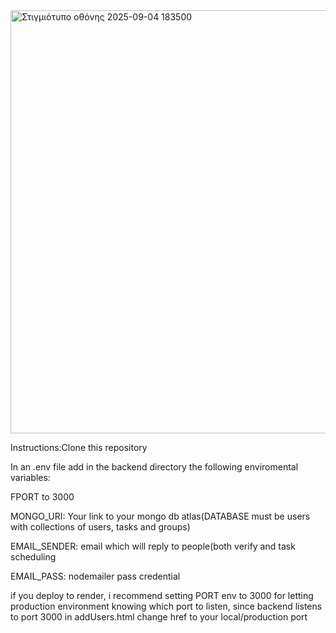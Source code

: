 
<img width="1917" height="677" alt="Στιγμιότυπο οθόνης 2025-09-04 183500" src="https://github.com/user-attachments/assets/c17f64a6-a8b3-4939-99c7-c252041f9a9c" />

Instructions:Clone this repository

In an .env file add in the backend directory the following enviromental variables:

FPORT to 3000

MONGO_URI: Your link to your mongo db atlas(DATABASE must be users with collections of users, tasks and groups)

EMAIL_SENDER: email which will reply to people(both verify and task scheduling

EMAIL_PASS: nodemailer pass credential

if you deploy to render, i recommend setting PORT env to 3000 for letting production environment knowing which port to listen, since backend listens to port 3000
in addUsers.html change href to your local/production port
